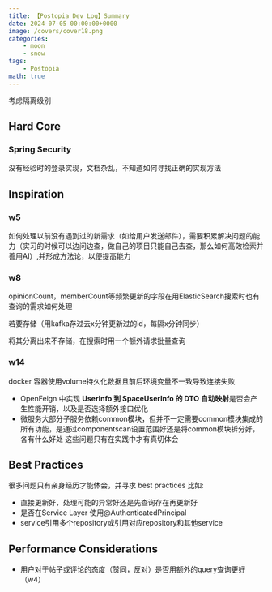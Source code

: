 ```yaml
---
title: 【Postopia Dev Log】Summary
date: 2024-07-05 00:00:00+0000
image: /covers/cover18.png
categories: 
    - moon
    - snow
tags:
    - Postopia
math: true
---
```

考虑隔离级别

## Hard Core

### Spring Security

没有经验时的登录实现，文档杂乱，不知道如何寻找正确的实现方法

## Inspiration

### w5

如何处理以前没有遇到过的新需求（如给用户发送邮件），需要积累解决问题的能力（实习的时候可以边问边查，做自己的项目只能自己去查，那么如何高效检索并善用AI）,并形成方法论，以便提高能力

### w8

opinionCount，memberCount等频繁更新的字段在用ElasticSearch搜索时也有查询的需求如何处理

若要存储（用kafka存过去x分钟更新过的id，每隔x分钟同步）

将其分离出来不存储，在搜索时用一个额外请求批量查询


### w14

docker 容器使用volume持久化数据且前后环境变量不一致导致连接失败

* OpenFeign 中实现 **UserInfo 到 SpaceUserInfo 的 DTO 自动映射**是否会产生性能开销，以及是否选择额外接口优化
* 微服务大部分子服务依赖common模块，但并不一定需要common模块集成的所有功能，是通过componentscan设置范围好还是将common模块拆分好，各有什么好处
这些问题只有在实践中才有真切体会


## Best Practices
很多问题只有亲身经历才能体会，并寻求 best practices 比如:
* 直接更新好，处理可能的异常好还是先查询存在再更新好
* 是否在Service Layer 使用@AuthenticatedPrincipal
* service引用多个repository或引用对应repository和其他service

## Performance Considerations
* 用户对于帖子或评论的态度（赞同，反对）是否用额外的query查询更好（w4）